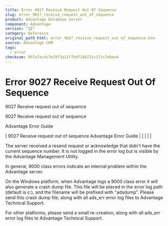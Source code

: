 ```yaml
---
title: Error 9027 Receive Request Out Of Sequence
slug: error_9027_receive_request_out_of_sequence
product: Advantage Database Server
component: Advantage
version: "12"
category: Reference
original_path_html: error_9027_receive_request_out_of_sequence.htm
source: Advantage CHM
tags:
  - error
checksum: 997a7acdc7e29f3a11f7bdf144721c17cc7ebee4
---
```


# Error 9027 Receive Request Out Of Sequence

9027 Receive request out of sequence

9027 Receive request out of sequence

Advantage Error Guide

| 9027 Receive request out of sequence  Advantage Error Guide |  |  |  |  |

The server received a resend request or acknowledge that didn't have the current sequence number. It is not logged in the error log but is visible by the Advantage Management Utility.

In general, 9000 class errors indicate an internal problem within the Advantage server.

On the Windows platform, when Advantage logs a 9000 class error it will also generate a crash dump file. This file will be placed in the error log path (default is c:\), and the filename will be prefixed with "adsdump". Please send this crash dump file, along with all ads\_err error log files to Advantage Technical Support.

For other platforms, please send a small re-creation, along with all ads\_err error log files to Advantage Technical Support.
